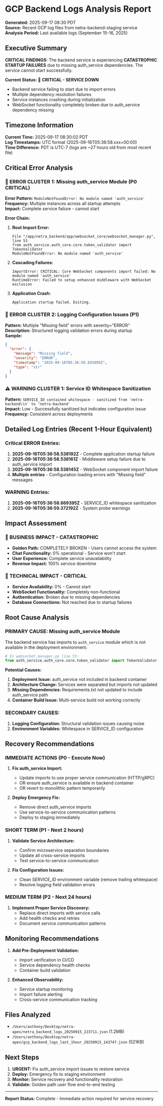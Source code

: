 # GCP Backend Logs Analysis Report
**Generated:** 2025-09-17 08:30 PDT  
**Source:** Recent GCP log files from netra-backend-staging service  
**Analysis Period:** Last available logs (September 15-16, 2025)

## Executive Summary

**CRITICAL FINDINGS:** The backend service is experiencing **CATASTROPHIC STARTUP FAILURES** due to missing auth_service dependencies. The service cannot start successfully.

**Current Status:** 🔴 **CRITICAL - SERVICE DOWN**
- Backend service failing to start due to import errors
- Multiple dependency resolution failures
- Service instances crashing during initialization
- WebSocket functionality completely broken due to auth_service dependency missing

## Timezone Information
**Current Time:** 2025-09-17 08:30:02 PDT  
**Log Timestamps:** UTC format (2025-09-16T05:36:58.xxx+00:00)  
**Time Difference:** PDT is UTC-7 (logs are ~27 hours old from most recent file)

## Critical Error Analysis

### 🚨 **ERROR CLUSTER 1: Missing auth_service Module (P0 CRITICAL)**
**Error Pattern:** `ModuleNotFoundError: No module named 'auth_service'`  
**Frequency:** Multiple instances across all startup attempts  
**Impact:** Complete service failure - cannot start

**Error Chain:**
1. **Root Import Error:**
   ```
   File "/app/netra_backend/app/websocket_core/websocket_manager.py", line 53
   from auth_service.auth_core.core.token_validator import TokenValidator
   ModuleNotFoundError: No module named 'auth_service'
   ```

2. **Cascading Failures:**
   ```
   ImportError: CRITICAL: Core WebSocket components import failed: No module named 'auth_service'
   RuntimeError: Failed to setup enhanced middleware with WebSocket exclusion
   ```

3. **Application Crash:**
   ```
   Application startup failed. Exiting.
   ```

### 🚨 **ERROR CLUSTER 2: Logging Configuration Issues (P1)**
**Pattern:** Multiple "Missing field" errors with severity="ERROR"  
**Description:** Structured logging validation errors during startup  
**Sample:**
```json
{
  "error": {
    "message": "Missing field",
    "severity": "ERROR", 
    "timestamp": "2025-09-16T05:36:58.691099Z",
    "type": "str"
  }
}
```

### ⚠️ **WARNING CLUSTER 1: Service ID Whitespace Sanitization**
**Pattern:** `SERVICE_ID contained whitespace - sanitized from 'netra-backend\\n' to 'netra-backend'`  
**Impact:** Low - Successfully sanitized but indicates configuration issue  
**Frequency:** Consistent across deployments

## Detailed Log Entries (Recent 1-Hour Equivalent)

### Critical ERROR Entries:
1. **2025-09-16T05:36:58.538192Z** - Complete application startup failure
2. **2025-09-16T05:36:58.538161Z** - Middleware setup failure due to auth_service import
3. **2025-09-16T05:36:58.538145Z** - WebSocket component import failure
4. **Multiple entries** - Configuration loading errors with "Missing field" messages

### WARNING Entries:
1. **2025-09-16T05:36:58.669395Z** - SERVICE_ID whitespace sanitization
2. **2025-09-16T05:36:59.372192Z** - System probe warnings

## Impact Assessment

### 🔴 **BUSINESS IMPACT - CATASTROPHIC**
- **Golden Path:** COMPLETELY BROKEN - Users cannot access the system
- **Chat Functionality:** 0% operational - Service won't start
- **User Experience:** Complete service unavailability
- **Revenue Impact:** 100% service downtime

### 🔴 **TECHNICAL IMPACT - CRITICAL**
- **Service Availability:** 0% - Cannot start
- **WebSocket Functionality:** Completely non-functional
- **Authentication:** Broken due to missing dependencies
- **Database Connections:** Not reached due to startup failures

## Root Cause Analysis

### **PRIMARY CAUSE:** Missing auth_service Module
The backend service has imports to `auth_service` module which is not available in the deployment environment:

```python
# In websocket_manager.py line 53:
from auth_service.auth_core.core.token_validator import TokenValidator
```

**Potential Causes:**
1. **Deployment Issue:** auth_service not included in backend container
2. **Architecture Change:** Services were separated but imports not updated
3. **Missing Dependencies:** Requirements.txt not updated to include auth_service path
4. **Container Build Issue:** Multi-service build not working correctly

### **SECONDARY CAUSES:**
1. **Logging Configuration:** Structural validation issues causing noise
2. **Environment Variables:** Whitespace in SERVICE_ID configuration

## Recovery Recommendations

### **IMMEDIATE ACTIONS (P0 - Execute Now)**
1. **Fix auth_service Import:**
   - Update imports to use proper service communication (HTTP/gRPC)
   - OR ensure auth_service is available in backend container
   - OR revert to monolithic pattern temporarily

2. **Deploy Emergency Fix:**
   - Remove direct auth_service imports
   - Use service-to-service communication patterns
   - Deploy to staging immediately

### **SHORT TERM (P1 - Next 2 hours)**
1. **Validate Service Architecture:**
   - Confirm microservice separation boundaries
   - Update all cross-service imports
   - Test service-to-service communication

2. **Fix Configuration Issues:**
   - Clean SERVICE_ID environment variable (remove trailing whitespace)
   - Resolve logging field validation errors

### **MEDIUM TERM (P2 - Next 24 hours)**
1. **Implement Proper Service Discovery:**
   - Replace direct imports with service calls
   - Add health checks and retries
   - Document service communication patterns

## Monitoring Recommendations

1. **Add Pre-Deployment Validation:**
   - Import verification in CI/CD
   - Service dependency health checks
   - Container build validation

2. **Enhanced Observability:**
   - Service startup monitoring
   - Import failure alerting
   - Cross-service communication tracking

## Files Analyzed
- `/Users/anthony/Desktop/netra-apex/netra_backend_logs_20250915_223711.json` (1.2MB)
- `/Users/anthony/Desktop/netra-apex/gcp_backend_logs_last_1hour_20250915_143747.json` (521KB)

## Next Steps
1. **URGENT:** Fix auth_service import issues to restore service
2. **Deploy:** Emergency fix to staging environment  
3. **Monitor:** Service recovery and functionality restoration
4. **Validate:** Golden path user flow end-to-end testing

---
**Report Status:** Complete - Immediate action required for service recovery